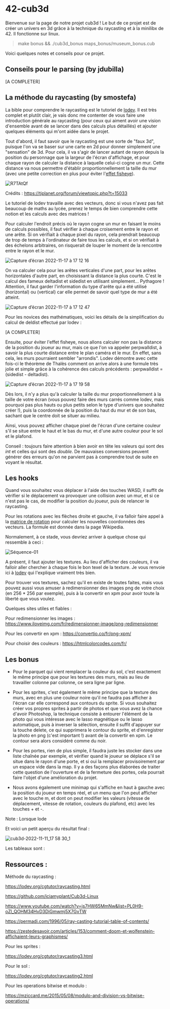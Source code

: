 # 42-cub3d

Bienvenue sur la page de notre projet cub3d ! Le but de ce projet est de créer un univers en 3d grâce à la technique du raycasting et à la minilibx de 42. Il fonctionne sur linux.

> make bonus && ./cub3d_bonus maps_bonus/museum_bonus.cub

Voici quelques notes et conseils pour ce projet.

## Conseils pour le parsing (by jdubilla)

[A COMPLETER]

## La méthode du raycasting (by smostefa)

La bible pour comprendre le raycasting est le tutoriel de [lodev](https://lodev.org/cgtutor/raycasting.html). Il est très complet et plutôt clair, je vais donc me contenter de vous faire une introduction générale au raycasting (pour ceux qui aiment avoir une vision d'ensemble avant de se lancer dans des calculs plus détaillés) et ajouter quelques éléments qui m'ont aidée dans le projet.

Tout d'abord, il faut savoir que le raycasting est une sorte de "faux 3d", puisque l'on va se baser sur une carte en 2d pour donner simplement une "sensation" de 3d. Pour cela, il va s'agir de lancer autant de rayon depuis la position du personnage que la largeur de l'écran d'affichage, et pour chaque rayon de calculer la distance à laquelle celui-ci cogne un mur. Cette distance va nous permettre d'établir proportionnellement la taille du mur (avec une petite correction en plus pour éviter l'[effet fisheye](https://fr.wikipedia.org/wiki/Objectif_fisheye)).

![R7TAtQf](https://user-images.githubusercontent.com/96736158/202495984-479fc463-2a16-40cf-953d-f31c3d5b365e.png)

Crédits : https://tiplanet.org/forum/viewtopic.php?t=15033

Le tutoriel de lodev travaille avec des vecteurs, donc si vous n'avez pas fait beaucoup de maths au lycée, prenez le temps de bien comprendre cette notion et les calculs avec des matrices !

Pour calculer l'endroit précis où le rayon cogne un mur en faisant le moins de calculs possibles, il faut vérifier à chaque croisement entre le rayon et une arête. Si on vérifiait à chaque pixel du rayon, cela prendrait beaucoup de trop de temps à l'ordinateur de faire tous les calculs, et si on vérifiait à des échelons arbitraires, on risquerait de louper le moment de la rencontre entre le rayon et le mur.

![Capture d’écran 2022-11-17 à 17 12 16](https://user-images.githubusercontent.com/96736158/202498559-fa4d2c8a-4536-4b66-a933-31a923744ae6.png)

On va calculer cela pour les arêtes verticales d'une part, pour les arêtes horizontales d'autre part, en choisissant la distance la plus courte. C'est le calcul des fameux deltadist et sidedist en utilisant simplement... Pythagore ! Attention, il faut garder l'information du type d'arête qui a été utilisé (horizontal) ou (vertical) car elle permet de savoir quel type de mur a été atteint.

![Capture d’écran 2022-11-17 à 17 12 47](https://user-images.githubusercontent.com/96736158/202498683-4eb5d0cf-7c78-4025-a011-1fa0e73f54ec.png)

Pour les novices des mathématiques, voici les détails de la simplification du calcul de deldist effectué par lodev :

[A COMPLETER]

Ensuite, pour éviter l'effet fisheye, nous allons calculer non pas la distance de la position du joueur au mur, mais ce que l'on va appeler perpwalldist, à savoir la plus courte distance entre le plan caméra et le mur. En effet, sans cela, les murs pourraient sembler "arrondis". Lodev démontre avec cette fois-ci le théorème de Thalès comment on arrive alors à une formule très jolie et simple grâce à la cohérence des calculs précédents : perpwalldist = (sidedist - deltadist).

![Capture d’écran 2022-11-17 à 17 19 58](https://user-images.githubusercontent.com/96736158/202500275-f76c4927-c0de-48a4-aa71-9275c3af14a3.png)

Dès lors, il n'y a plus qu'à calculer la taille du mur proportionnellement à la taille de votre écran (vous pouvez faire des murs carrés comme lodev, mais pourquoi pas plus hauts ou plus petits selon le type d'univers que souhaitez créer !), puis la coordonnée de la position du haut du mur et de son bas, sachant que le centre doit se situer au milieu.

Ainsi, vous pouvez afficher chaque pixel de l'écran d'une certaine couleur s'il se situe entre le haut et le bas du mur, et d'une autre couleur pour le sol et le plafond.

Conseil : toujours faire attention à bien avoir en tête les valeurs qui sont des _int_ et celles qui sont des _double_. De mauvaises conversions peuvent générer des erreurs qu'on ne parvient pas à comprendre tout de suite en voyant le résultat.

## Les hooks

Quand vous souhaitez vous déplacer à l'aide des touches WASD, il suffit de vérifier si le déplacement va provoquer une collision avec un mur, et si ce n'est pas le cas, de modifier la position du joueur, puis de relancer le raycasting.

Pour les rotations avec les flèches droite et gauche, il va falloir faire appel à la [matrice de rotation](https://en.wikipedia.org/wiki/Rotation_matrix) pour calculer les nouvelles coordonnées des vecteurs. La formule est donnée dans la page Wikipedia.

Normalement, à ce stade, vous devriez arriver à quelque chose qui ressemble à ceci :

![Séquence-01](https://user-images.githubusercontent.com/96736158/202499382-357241a1-e3f6-4e46-add4-3a0cb0f2bb59.gif)

A présent, il faut ajouter les textures. Au lieu d'afficher des couleurs, il va falloir aller chercher à chaque fois le bon texel de la texture. Je vous renvoie ici à [lodev](https://lodev.org/cgtutor/raycasting.html#Wolfenstein_3D_Textures_) qui l'explique vraiment très bien.

Pour trouver vos textures, sachez qu'il en existe de toutes faites, mais vous pouvez aussi vous amuser à redimensionner des images png de votre choix (en 256 * 256 par exemple), puis à la convertir en xpm pour avoir toute la liberté que vous voulez.

Quelques sites utiles et fiables :

Pour redimensionner les images : https://www.iloveimg.com/fr/redimensionner-image/png-redimensionner

Pour les convertir en xpm : https://convertio.co/fr/png-xpm/

Pour choisir des couleurs : https://htmlcolorcodes.com/fr/

## Les bonus

* Pour le parquet qui vient remplacer la couleur du sol, c'est exactement le même principe que pour les textures des murs, mais au lieu de travailler colonne par colonne, ce sera ligne par ligne.

* Pour les sprites, c'est également le même principe que la texture des murs, avec en plus une couleur noire qu'il ne faudra pas afficher à l'écran car elle correspond aux contours du sprite. Si vous souhaitez créer vos propres sprites à partir de photos et que vous avez la chance d'avoir Photoshop, la technique consiste à entourer l'élément de la photo qui vous intéresse avec le lasso magnétique ou le lasso automatique, puis à inverser la sélection, ensuite il suffit d'appuyer sur la touche delete, ce qui supprimera le contour du sprite, et d'enregistrer la photo en png (c'est important !) avant de la convertir en xpm. Le contour sera alors considéré comme du noir.

* Pour les portes, rien de plus simple, il faudra juste les stocker dans une liste chaînée par exemple, et vérifier quand le joueur se déplace s'il se situe dans le rayon d'une porte, et si oui la remplacer provisoirement par un espace vide dans la map. Il y a des façons plus élaborées de traiter cette question de l'ouverture et de la fermeture des portes, cela pourrait faire l'objet d'une amélioration du projet.

* Nous avons également une minimap qui s'affiche en haut à gauche avec la position du joueur en temps réel, et un menu que l'on peut afficher avec le touche m, et dont on peut modifier les valeurs (vitesse de déplacement, vitesse de rotation, couleurs du plafond, etc) avec les touches + et -.

Note : Lorsque lode

Et voici un petit aperçu du résultat final :

![cub3d-2022-11-11_17 58 30_1](https://user-images.githubusercontent.com/96736158/202507280-bf591c8a-0e63-4b73-b1ea-34db635da098.gif)

Les tableaux sont :

## Ressources : 

Méthode du raycasting :

https://lodev.org/cgtutor/raycasting.html

https://github.com/iciamyplant/Cub3d-Linux

https://www.youtube.com/watch?v=js7HW65MmNw&list=PL0H9-oZl_QOHM34HvD3DiGmwmj5X7GvTW

https://permadi.com/1996/05/ray-casting-tutorial-table-of-contents/

https://zestedesavoir.com/articles/153/comment-doom-et-wolfenstein-affichaient-leurs-graphismes/

Pour les sprites :

https://lodev.org/cgtutor/raycasting3.html

Pour le sol :

https://lodev.org/cgtutor/raycasting2.html

Pour les operations bitwise et modulo :

https://mziccard.me/2015/05/08/modulo-and-division-vs-bitwise-operations/
